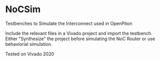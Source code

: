 # NoCSim
Testbenches to Simulate the Interconnect used in OpenPiton

Include the relevant files in a Vivado project and import the testbench.
Either "Synthesize" the project before simulating the NoC Router or use behaviorial simulation.

Tested on Vivado 2020
